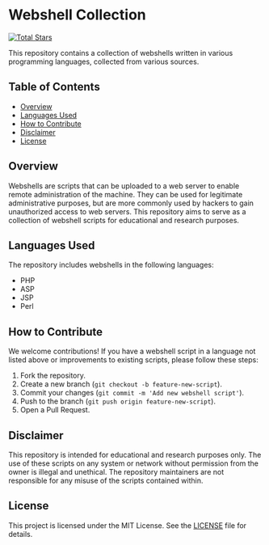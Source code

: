# Webshell Collection

[![Total Stars](https://img.shields.io/github/stars/team-peaky-xd/webshell.svg)](https://github.com/team-peaky-xd/webshell/stargazers)

This repository contains a collection of webshells written in various programming languages, collected from various sources.

## Table of Contents

- [Overview](#overview)
- [Languages Used](#languages-used)
- [How to Contribute](#how-to-contribute)
- [Disclaimer](#disclaimer)
- [License](#license)

## Overview

Webshells are scripts that can be uploaded to a web server to enable remote administration of the machine. They can be used for legitimate administrative purposes, but are more commonly used by hackers to gain unauthorized access to web servers. This repository aims to serve as a collection of webshell scripts for educational and research purposes.

## Languages Used

The repository includes webshells in the following languages:

- PHP
- ASP
- JSP
- Perl

## How to Contribute

We welcome contributions! If you have a webshell script in a language not listed above or improvements to existing scripts, please follow these steps:

1. Fork the repository.
2. Create a new branch (`git checkout -b feature-new-script`).
3. Commit your changes (`git commit -m 'Add new webshell script'`).
4. Push to the branch (`git push origin feature-new-script`).
5. Open a Pull Request.

## Disclaimer

This repository is intended for educational and research purposes only. The use of these scripts on any system or network without permission from the owner is illegal and unethical. The repository maintainers are not responsible for any misuse of the scripts contained within.

## License

This project is licensed under the MIT License. See the [LICENSE](LICENSE) file for details.
